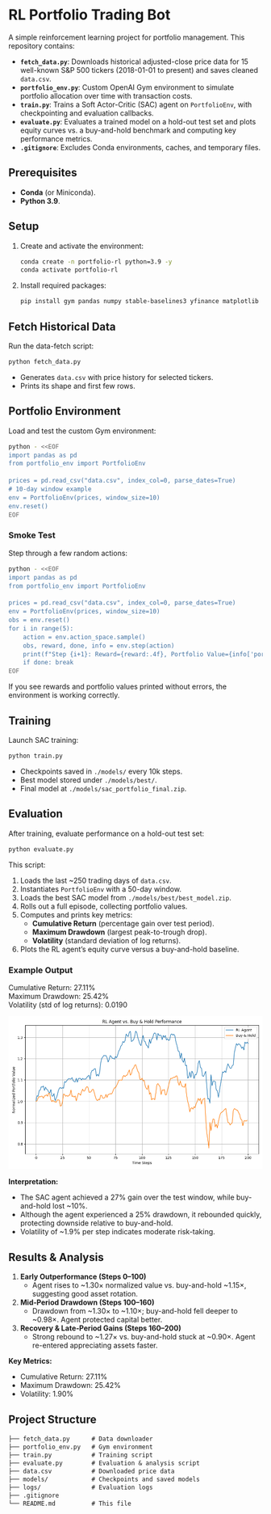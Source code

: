 # RL Portfolio Trading Bot

A simple reinforcement learning project for portfolio management. This repository contains:

- **`fetch_data.py`**: Downloads historical adjusted-close price data for 15 well-known S&P 500 tickers (2018-01-01 to present) and saves cleaned `data.csv`.
- **`portfolio_env.py`**: Custom OpenAI Gym environment to simulate portfolio allocation over time with transaction costs.
- **`train.py`**: Trains a Soft Actor-Critic (SAC) agent on `PortfolioEnv`, with checkpointing and evaluation callbacks.
- **`evaluate.py`**: Evaluates a trained model on a hold-out test set and plots equity curves vs. a buy-and-hold benchmark and computing key performance metrics.
- **`.gitignore`**: Excludes Conda environments, caches, and temporary files.

## Prerequisites

- **Conda** (or Miniconda).
- **Python 3.9**.

## Setup

1. Create and activate the environment:
   ```bash
   conda create -n portfolio-rl python=3.9 -y
   conda activate portfolio-rl
   ```
2. Install required packages:
   ```bash
   pip install gym pandas numpy stable-baselines3 yfinance matplotlib shimmy
   ```

## Fetch Historical Data

Run the data-fetch script:

```bash
python fetch_data.py
```

- Generates `data.csv` with price history for selected tickers.
- Prints its shape and first few rows.

## Portfolio Environment

Load and test the custom Gym environment:

```bash
python - <<EOF
import pandas as pd
from portfolio_env import PortfolioEnv

prices = pd.read_csv("data.csv", index_col=0, parse_dates=True)
# 10-day window example
env = PortfolioEnv(prices, window_size=10)
env.reset()
EOF
```

### Smoke Test

Step through a few random actions:

```bash
python - <<EOF
import pandas as pd
from portfolio_env import PortfolioEnv

prices = pd.read_csv("data.csv", index_col=0, parse_dates=True)
env = PortfolioEnv(prices, window_size=10)
obs = env.reset()
for i in range(5):
    action = env.action_space.sample()
    obs, reward, done, info = env.step(action)
    print(f"Step {i+1}: Reward={reward:.4f}, Portfolio Value={info['portfolio_value']:.4f}")
    if done: break
EOF
```

If you see rewards and portfolio values printed without errors, the environment is working correctly.

## Training

Launch SAC training:

```bash
python train.py
```

- Checkpoints saved in `./models/` every 10k steps.
- Best model stored under `./models/best/`.
- Final model at `./models/sac_portfolio_final.zip`.

## Evaluation

After training, evaluate performance on a hold-out test set:

```bash
python evaluate.py
```

This script:
1. Loads the last ~250 trading days of `data.csv`.
2. Instantiates `PortfolioEnv` with a 50-day window.
3. Loads the best SAC model from `./models/best/best_model.zip`.
4. Rolls out a full episode, collecting portfolio values.
5. Computes and prints key metrics:
   - **Cumulative Return** (percentage gain over test period).
   - **Maximum Drawdown** (largest peak-to-trough drop).
   - **Volatility** (standard deviation of log returns).
6. Plots the RL agent’s equity curve versus a buy-and-hold baseline.

### Example Output

Cumulative Return: 27.11%  
Maximum Drawdown: 25.42%  
Volatility (std of log returns): 0.0190

![RL Agent vs. Buy & Hold Performance](rl_agent_vs_buy_hold.png)

**Interpretation:**

- The SAC agent achieved a 27% gain over the test window, while buy-and-hold lost ~10%.
- Although the agent experienced a 25% drawdown, it rebounded quickly, protecting downside relative to buy-and-hold.
- Volatility of ~1.9% per step indicates moderate risk-taking.

## Results & Analysis

1. **Early Outperformance (Steps 0–100)**  
   - Agent rises to ~1.30× normalized value vs. buy-and-hold ~1.15×, suggesting good asset rotation.  
2. **Mid‑Period Drawdown (Steps 100–160)**  
   - Drawdown from ~1.30× to ~1.10×; buy-and-hold fell deeper to ~0.98×. Agent protected capital better.  
3. **Recovery & Late‑Period Gains (Steps 160–200)**  
   - Strong rebound to ~1.27× vs. buy-and-hold stuck at ~0.90×. Agent re-entered appreciating assets faster.

**Key Metrics:**
- Cumulative Return: 27.11%  
- Maximum Drawdown: 25.42%  
- Volatility: 1.90%

## Project Structure

```text
├── fetch_data.py      # Data downloader
├── portfolio_env.py   # Gym environment
├── train.py           # Training script
├── evaluate.py        # Evaluation & analysis script
├── data.csv           # Downloaded price data
├── models/            # Checkpoints and saved models
├── logs/              # Evaluation logs
├── .gitignore
└── README.md          # This file
```
